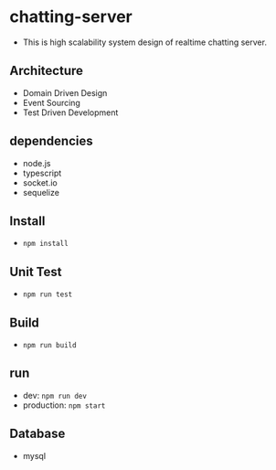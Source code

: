 # chatting-server
- This is high scalability system design of realtime chatting server.

## Architecture
- Domain Driven Design
- Event Sourcing
- Test Driven Development

## dependencies
- node.js
- typescript
- socket.io
- sequelize

## Install
- `npm install`

## Unit Test
- `npm run test`

## Build
- `npm run build`

## run 
- dev: `npm run dev`
- production: `npm start`

## Database
- mysql
